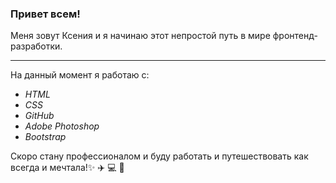 ### Привет всем! 

Меня зовут Ксения и я начинаю этот непростой путь в мире фронтенд-разработки.
____
На данный момент я работаю с:
- *HTML*
- *CSS*
- *GitHub*
- *Adobe Photoshop*
- *Bootstrap*

Скоро стану профессионалом и буду работать и путешествовать как всегда и мечтала!:sparkles: :airplane: :computer: :palm_tree:

